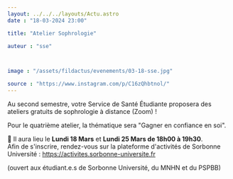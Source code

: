 ```yaml
---
layout: ../../../layouts/Actu.astro
date : "18-03-2024 23:00"

title: "Atelier Sophrologie"

auteur : "sse"



image : "/assets/fildactus/evenements/03-18-sse.jpg"

source : "https://www.instagram.com/p/C16zQhbtnol/"
---
```


Au second semestre, votre Service de Santé Étudiante proposera des ateliers gratuits de sophrologie à distance (Zoom) !

Pour le quatrième atelier, la thématique sera "Gagner en confiance en soi".

📆 Il aura lieu le __Lundi 18 Mars__ et __Lundi 25 Mars de 18h00 à 19h30__.  
Afin de s'inscrire, rendez-vous sur la plateforme d'activités de Sorbonne Université : https://activites.sorbonne-universite.fr

(ouvert aux étudiant.e.s de Sorbonne Université, du MNHN et du PSPBB)